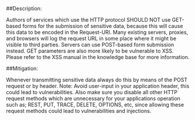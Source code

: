 ##Description:

Authors of services which use the HTTP protocol SHOULD NOT use GET-based forms for the
submission of sensitive data, because this will cause this data to be
encoded in the Request-URI. Many existing servers, proxies,
and browsers will log the request URL in some place where it might be
visible to third parties. Servers can use POST-based form submission instead.
GET parameters are also more likely to be vulnerable to XSS. Please refer to the
XSS manual in the knowledge base for more information.

##Mitigation:

Whenever transmitting sensitive data always do this by means of the POST request or by header.
Note: Avoid user-input in your application header, this could lead to vulnerabilities.
Also make sure you disable all other HTTP request methods which are unnecessary for
your applications operation such as; REST, PUT, TRACE, DELETE, OPTIONS, etc, since
allowing these request methods could lead to vulnerabilities and injections.
